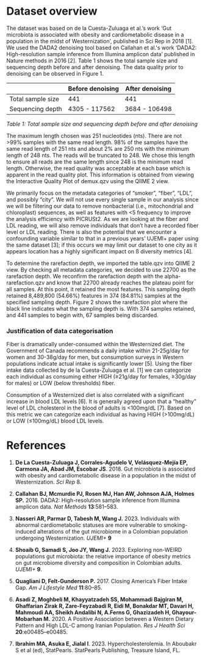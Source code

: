 # Dataset overview

The dataset was based on de la Cuesta-Zuluaga et al.’s work ‘Gut microbiota is associated with obesity and cardiometabolic disease in a population in the midst of Westernization’, published in Sci Rep in 2018 [1]. We used the  DADA2 denoising tool based on Callahan et al.'s work ‘DADA2: High-resolution sample inference from Illumina amplicon data’ published in Nature methods in 2016 [2]. Table 1 shows the total sample size and sequencing depth before and after denoising. The data quality prior to denoising can be observed in Figure 1.

|                   | Before denoising | After denoising |
|-------------------|------------------|-----------------|
| Total sample size | 441              | 441             |
| Sequencing depth  | 4305 - 117562    | 3684 - 106498   |

_Table 1: Total sample size and sequencing depth before and after denoising_

The maximum length chosen was 251 nucleotides (nts). There are not >99% samples with the same read length. 98% of the samples have the same read length of 251 nts and about 2% are 250 nts with the minimum length of 248 nts. The reads will be truncated to 248. We chose this length to ensure all reads are the same length since 248 is the minimum read length. Otherwise, the read quality was acceptable at each base which is apparent in the read quality plot. This information is obtained from viewing the Interactive Quality Plot of demux.qzv using the QIIME 2 view.

We  primarily focus on the metadata categories of “smoker”, “fiber”, “LDL”, and possibly “city”. We will not use every single sample in our analysis since we will be filtering our data to remove nonbacterial (i.e., mitochondrial and chloroplast) sequences, as well as features with <5 frequency to improve the analysis efficiency with PICRUSt2. As we are looking at the fiber and LDL reading, we will also remove individuals that don’t have a recorded fiber level or LDL reading. There is also the potential that we encounter a confounding variable similar to that in a previous years’ UJEMI+ paper using the same dataset [3]; if this occurs we may limit our dataset to one city as it appears location has a highly significant impact on ß diversity metrics [4].

To determine the rarefaction depth, we imported the table.qzv into QIIME 2 view. By checking all metadata categories, we decided to use 22700 as the rarefaction depth. We reconfirm the rarefaction depth with the alpha-rarefaction.qzv and know that 22700 already reaches the plateau point for all samples. At this point, it retained the most features. This sampling depth retained 8,489,800 (54.66%) features in 374 (84.81%) samples at the specified sampling depth. Figure 2 shows the rarefaction plot where the black line indicates what the sampling depth is. With 374 samples retained, and 441 samples to begin with, 67 samples being discarded.

### Justification of data categorisation

Fiber is dramatically under-consumed within the Westernized diet. The Government of Canada recommends a daily intake within 21-25g/day for women and 30-38g/day for men, but consumption surveys in Western populations indicate actual intake is significantly lower [5]. Using the fiber intake data collected by de la Cuesta-Zuluaga et al. [1] we can categorize each individual as consuming either HIGH (≥21g/day for females, ≥30g/day for males) or LOW (below thresholds) fiber.

Consumption of a Westernized diet is also correlated with a significant increase in blood LDL levels [6]. It is generally agreed upon that a “healthy” level of LDL cholesterol in the blood of adults is <100mg/dL [7]. Based on this metric we can categorize each individual as having HIGH (>100mg/dL) or LOW (≤100mg/dL) blood LDL levels.


# References

1. **De La Cuesta-Zuluaga J, Corrales-Agudelo V, Velásquez-Mejía EP, Carmona JA, Abad JM, Escobar JS**. 2018. Gut microbiota is associated with obesity and cardiometabolic disease in a population in the midst of Westernization. _Sci Rep_ 8.

2. **Callahan BJ, Mcmurdie PJ, Rosen MJ, Han AW, Johnson AJA, Holmes SP.** 2016. DADA2: High-resolution sample inference from Illumina amplicon data. _Nat Methods_ **13**:581–583.
3. **Nasseri AR, Parmar D, Tabesh M, Wang J.** 2023. Individuals with abnormal cardiometabolic statuses are more vulnerable to smoking-induced alterations of the gut microbiome in a Colombian population undergoing Westernization. _UJEMI+_ **9**
4. **Shoaib G, Samadi S, Joo JY, Wang J.** 2023. Exploring non-WEIRD populations gut microbiota: the relative importance of obesity metrics on gut microbiome diversity and composition in Colombian adults. _UJEMI+_ **9**.
5. **Quagliani D, Felt-Gunderson P.** 2017. Closing America’s Fiber Intake Gap. _Am J Lifestyle Med_ **11**:80–85.
6. **Asadi Z, Moghbeli M, Khayyatzadeh SS, Mohammadi Bajgiran M, Ghaffarian Zirak R, Zare-Feyzabadi R, Eidi M, Bonakdar MT, Davari H, Mahmoudi AA, Sheikh Andalibi N, A.Ferns G, Ghazizadeh H, Ghayour-Mobarhan M.** 2020. A Positive Association between a Western Dietary Pattern and High LDL-C among Iranian Population. _Res J Health Sci_ **20**:e00485–e00485.
7. **Ibrahim MA, Asuka E, Jialal I**. 2023. Hypercholesterolemia. In Aboubakr S et al (ed), StatPearls. StatPearls Publishing, Treasure Island, FL.



